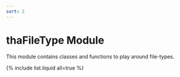 ```yaml
---
sort: 2
---
```


# thaFileType Module

This module contains classes and functions to play around file-types.

{% include list.liquid all=true %}

